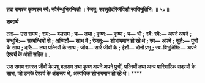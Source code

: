 **तदा रामश्च कृष्णश्च स्वै: स्वैर्बन्धुभिरन्वितौ ।** **रेजतु: स्वसुतैर्दारैर्जीवेशौ स्वविभूतिभि: ॥ ५०॥** 

**शब्दार्थ** 

**तदा—** **उस समय** **; राम:—** **बलराम** **; च—** **तथा** **; कृष्ण:—** **कृष्ण** **; च—** **भी** **; स्वै: स्वै:—** **अपने अपने** **; बन्धुभि:—** **सश्बन्धियों से** **;** **अन्वितौ—** **साथ में** **; रेजतु:—** **शोभायमान हो रहे थे** **; स्व—** **अपने** **; सुतै:—** **पुत्रों के साथ** **; दारै:—** **तथा पत्नियों के साथ** **; जीव—** **सारे जीवों के** **; ईशौ—** **दोनों प्रभु** **; स्व-विभूतिभि:—** **अपने ऐश्वर्य के अंशों सहित।** **.** 

**उस समय समस्त जीवों के प्रभु बलराम तथा कृष्ण अपने अपने पुत्रों, पत्नियों तथा अन्य** **पारिवारिक सदस्यों के साथ, जो उनके ऐश्वर्य के अंशरूप थे, अत्यधिक शोभायमान हो रहे थे।** **** 